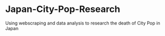 # Japan-City-Pop-Research
Using webscraping and data analysis to research the death of City Pop in Japan
